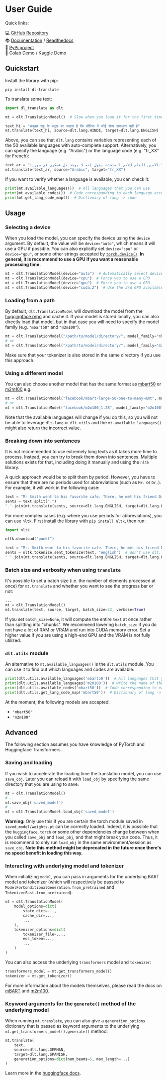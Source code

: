 # User Guide

Quick links:

💻 [GitHub Repository](https://github.com/xhlulu/dl-translate)<br>
📚 [Documentation](https://git.io/dlt-docs) / [Readthedocs](https://dl-translate.readthedocs.io)<br>
🐍 [PyPi project](https://pypi.org/project/dl-translate/)<br>
🧪 [Colab Demo](https://colab.research.google.com/github/xhlulu/dl-translate/blob/main/demos/colab_demo.ipynb) / [Kaggle Demo](https://www.kaggle.com/xhlulu/dl-translate-demo/)



## Quickstart

Install the library with pip:
```
pip install dl-translate
```

To translate some text:

```python
import dl_translate as dlt

mt = dlt.TranslationModel()  # Slow when you load it for the first time

text_hi = "संयुक्त राष्ट्र के प्रमुख का कहना है कि सीरिया में कोई सैन्य समाधान नहीं है"
mt.translate(text_hi, source=dlt.lang.HINDI, target=dlt.lang.ENGLISH)
```

Above, you can see that `dlt.lang` contains variables representing each of the 50 available languages with auto-complete support. Alternatively, you can specify the language (e.g. "Arabic") or the language code (e.g. "fr_XX" for French):
```python
text_ar = "الأمين العام للأمم المتحدة يقول إنه لا يوجد حل عسكري في سوريا."
mt.translate(text_ar, source="Arabic", target="fr_XX")
```

If you want to verify whether a language is available, you can check it:
```python
print(mt.available_languages())  # All languages that you can use
print(mt.available_codes())  # Code corresponding to each language accepted
print(mt.get_lang_code_map())  # Dictionary of lang -> code
```

## Usage

### Selecting a device

When you load the model, you can specify the device using the `device` argument. By default, the value will be `device="auto"`, which means it will use a GPU if possible. You can also explicitly set `device="cpu"` or `device="gpu"`, or some other strings accepted by [`torch.device()`](https://pytorch.org/docs/stable/tensor_attributes.html#torch.torch.device). __In general, it is recommend to use a GPU if you want a reasonable processing time.__

```python
mt = dlt.TranslationModel(device="auto")  # Automatically select device
mt = dlt.TranslationModel(device="cpu")  # Force you to use a CPU
mt = dlt.TranslationModel(device="gpu")  # Force you to use a GPU
mt = dlt.TranslationModel(device="cuda:2")  # Use the 3rd GPU available
```


### Loading from a path

By default, `dlt.TranslationModel` will download the model from the [huggingface repo](https://huggingface.co/facebook/mbart-large-50-one-to-many-mmt) and cache it. If your model is stored locally, you can also directly load that model, but in that case you will need to specify the model family (e.g. `"mbart50"` and `"m2m100"`).

```python
mt = dlt.TranslationModel("/path/to/model/directory/", model_family="mbart50")
# or
mt = dlt.TranslationModel("/path/to/model/directory/", model_family="m2m100")
```
Make sure that your tokenizer is also stored in the same directory if you use this approach.

### Using a different model

You can also choose another model that has the same format as [mbart50](https://huggingface.co/models?filter=mbart-50) or [m2m100](https://huggingface.co/models?search=facebook/m2m100) e.g.
```python
mt = dlt.TranslationModel("facebook/mbart-large-50-one-to-many-mmt", model_family="mbart50")
# or
mt = dlt.TranslationModel("facebook/m2m100_1.2B", model_family="m2m100")
```

Note that the available languages will change if you do this, so you will not be able to leverage `dlt.lang` or `dlt.utils` and the `mt.available_languages()` might also return the incorrect value.

### Breaking down into sentences

It is not recommended to use extremely long texts as it takes more time to process. Instead, you can try to break them down into sentences. Multiple solutions exists for that, including doing it manually and using the `nltk` library.

A quick approach would be to split them by period. However, you have to ensure that there are no periods used for abbreviations (such as `Mr.` or `Dr.`). For example, it will work in the following case:
```python
text = "Mr Smith went to his favorite cafe. There, he met his friend Dr Doe."
sents = text.split(".")
".".join(mt.translate(sents, source=dlt.lang.ENGLISH, target=dlt.lang.FRENCH))
```


For more complex cases (e.g. where you use periods for abbreviations), you can use `nltk`. First install the library with `pip install nltk`, then run:
```python
import nltk

nltk.download("punkt")

text = "Mr. Smith went to his favorite cafe. There, he met his friend Dr. Doe."
sents = nltk.tokenize.sent_tokenize(text, "english")  # don't use dlt.lang.ENGLISH
" ".join(mt.translate(sents, source=dlt.lang.ENGLISH, target=dlt.lang.FRENCH))
```



### Batch size and verbosity when using `translate`

It's possible to set a batch size (i.e. the number of elements processed at once) for `mt.translate` and whether you want to see the progress bar or not:

```python
...
mt = dlt.TranslationModel()
mt.translate(text, source, target, batch_size=32, verbose=True)
```

If you set `batch_size=None`, it will compute the entire `text` at once rather than splitting into "chunks". We recommend lowering `batch_size` if you do not have a lot of RAM or VRAM and run into CUDA memory error. Set a higher value if you are using a high-end GPU and the VRAM is not fully utilized.


### `dlt.utils` module

An alternative to `mt.available_languages()` is the `dlt.utils` module. You can use it to find out which languages and codes are available:

```python
print(dlt.utils.available_languages('mbart50'))  # All languages that you can use
print(dlt.utils.available_languages('m2m100'))  # write the name of the model family
print(dlt.utils.available_codes('mbart50'))  # Code corresponding to each language accepted
print(dlt.utils.get_lang_code_map('mbart50'))  # Dictionary of lang -> code
```

At the moment, the following models are accepted:
- `"mbart50"`
- `"m2m100"`


## Advanced

The following section assumes you have knowledge of PyTorch and Huggingface Transformers.

### Saving and loading

If you wish to accelerate the loading time the translation model, you can use `save_obj`. Later you can reload it with `load_obj` by specifying the same directory that you are using to save.

```python
mt = dlt.TranslationModel()
# ...
mt.save_obj('saved_model')
# ...
mt = dlt.TranslationModel.load_obj('saved_model')
```

**Warning:** Only use this if you are certain the torch module saved in `saved_model/weights.pt` can be correctly loaded. Indeed, it is possible that the `huggingface`, `torch` or some other dependencies change between when you called `save_obj` and `load_obj`, and that might break your code. Thus, it is recommend to only run `load_obj` in the same environment/session as `save_obj`. **Note this method might be deprecated in the future once there's no speed benefit in loading this way.**


### Interacting with underlying model and tokenizer

When initializing `model`, you can pass in arguments for the underlying BART model and tokenizer (which will respectively be passed to `ModelForConditionalGeneration.from_pretrained` and `TokenizerFast.from_pretrained`):

```python
mt = dlt.TranslationModel(
    model_options=dict(
        state_dict=...,
        cache_dir=...,
        ...
    ),
    tokenizer_options=dict(
        tokenizer_file=...,
        eos_token=...,
        ...
    )
)
```

You can also access the underlying `transformers` model and `tokenizer`:
```python
transformers_model = mt.get_transformers_model()
tokenizer = mt.get_tokenizer()
```

For more information about the models themselves, please read the docs on [mBART](https://huggingface.co/transformers/master/model_doc/mbart.html) and [m2m100](https://huggingface.co/transformers/model_doc/m2m_100.html).


### Keyword arguments for the `generate()` method of the underlying model

When running `mt.translate`, you can also give a `generation_options` dictionary that is passed as keyword arguments to the underlying `mt.get_transformers_model().generate()` method:
```python
mt.translate(
    text,
    source=dlt.lang.GERMAN,
    target=dlt.lang.SPANISH,
    generation_options=dict(num_beams=5, max_length=...)
)
```

Learn more in the [huggingface docs](https://huggingface.co/transformers/main_classes/model.html#transformers.generation_utils.GenerationMixin.generate).
